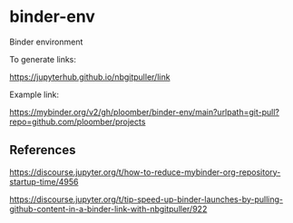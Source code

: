 # binder-env

Binder environment

To generate links:

https://jupyterhub.github.io/nbgitpuller/link

Example link:

https://mybinder.org/v2/gh/ploomber/binder-env/main?urlpath=git-pull?repo=github.com/ploomber/projects

## References

https://discourse.jupyter.org/t/how-to-reduce-mybinder-org-repository-startup-time/4956

https://discourse.jupyter.org/t/tip-speed-up-binder-launches-by-pulling-github-content-in-a-binder-link-with-nbgitpuller/922